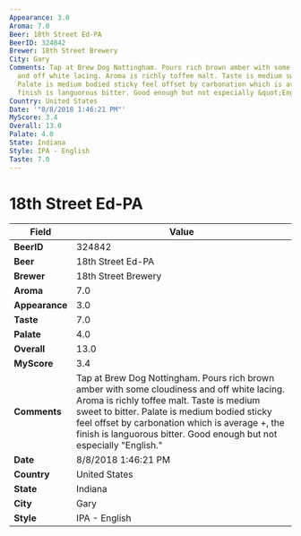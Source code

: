 ```yaml
---
Appearance: 3.0
Aroma: 7.0
Beer: 18th Street Ed-PA
BeerID: 324842
Brewer: 18th Street Brewery
City: Gary
Comments: Tap at Brew Dog Nottingham. Pours rich brown amber with some cloudiness
  and off white lacing. Aroma is richly toffee malt. Taste is medium sweet to bitter.
  Palate is medium bodied sticky feel offset by carbonation which is average +, the
  finish is languorous bitter. Good enough but not especially &quot;English.&quot;
Country: United States
Date: '"8/8/2018 1:46:21 PM"'
MyScore: 3.4
Overall: 13.0
Palate: 4.0
State: Indiana
Style: IPA - English
Taste: 7.0
---
```


# 18th Street Ed-PA

| Field         | Value |
|---------------|-------|
| **BeerID** | 324842 |
| **Beer** | 18th Street Ed-PA |
| **Brewer** | 18th Street Brewery |
| **Aroma** | 7.0 |
| **Appearance** | 3.0 |
| **Taste** | 7.0 |
| **Palate** | 4.0 |
| **Overall** | 13.0 |
| **MyScore** | 3.4 |
| **Comments** | Tap at Brew Dog Nottingham. Pours rich brown amber with some cloudiness and off white lacing. Aroma is richly toffee malt. Taste is medium sweet to bitter. Palate is medium bodied sticky feel offset by carbonation which is average +, the finish is languorous bitter. Good enough but not especially &quot;English.&quot; |
| **Date** | 8/8/2018 1:46:21 PM |
| **Country** | United States |
| **State** | Indiana |
| **City** | Gary |
| **Style** | IPA - English |
